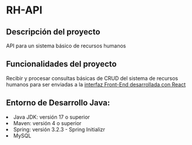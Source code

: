 <h1>RH-API</h1>
<h2>Descripción del proyecto</h2>
<p>API para un sistema básico de recursos humanos</p>

<h2>Funcionalidades del proyecto</h2>
<p>Recibir y procesar consultas básicas de CRUD del sistema de recursos humanos para ser enviadas a la <a href = "https://github.com/Fabri0607/ScreenMatchAPI-Front-End">interfaz Front-End desarrollada con React</a><p>

<h2>Entorno de Desarrollo Java:</h2>
<li>Java JDK: versión 17 o superior</li>
<li>Maven: versión 4 o superior</li>
<li>Spring: versión 3.2.3 - Spring Initializr</li>
<li>MySQL</li>
